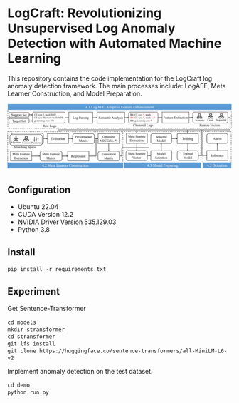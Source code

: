 # LogCraft: Revolutionizing Unsupervised Log Anomaly Detection with Automated Machine Learning

This repository contains the code implementation for the LogCraft log anomaly detection framework. The main processes include: LogAFE, Meta Learner Construction, and Model Preparation.

![Pipeline of LogCraft](img/OMPipeline.png)

## Configuration

- Ubuntu 22.04
- CUDA Version 12.2
- NVIDIA Driver Version 535.129.03
- Python 3.8

## Install

```shell
pip install -r requirements.txt
```

## Experiment

Get Sentence-Transformer

```shell
cd models
mkdir stransformer
cd stransformer
git lfs install
git clone https://huggingface.co/sentence-transformers/all-MiniLM-L6-v2
```

Implement anomaly detection on the test dataset.

```shell
cd demo
python run.py
```